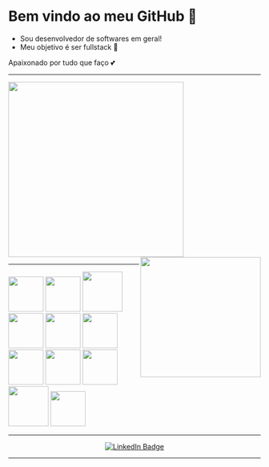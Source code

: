 

# Bem vindo ao meu GitHub 🤗

- Sou desenvolvedor de softwares em geral!
- Meu objetivo é ser fullstack  🤖

Apaixonado por tudo que faço 💕

---

<div>
<img width="350px" align="leaft" src= https://github-readme-stats.vercel.app/api/top-langs/?username=EduardoMFOliveira&layout=donut&show_icons=true&theme=tokyonight&count_private=true
 <img width="350px" align="center" src=https://github-readme-stats.vercel.app/api?username=EduardoMFOliveira&show_icons=true&theme=rad
 
</div>
 <image src = "banner.gif" width= "240px" align = "right" >




---
 
<div>
<img src="https://cdn.jsdelivr.net/gh/devicons/devicon/icons/html5/html5-original.svg" width="70px"> <img src="https://cdn.jsdelivr.net/gh/devicons/devicon/icons/javascript/javascript-original.svg" width=70px>  <img src="https://cdn.jsdelivr.net/gh/devicons/devicon/icons/nodejs/nodejs-original-wordmark.svg" width=80px /> 
 <img src="https://cdn.jsdelivr.net/gh/devicons/devicon/icons/vscode/vscode-original.svg" width=70px /> <img src="https://cdn.jsdelivr.net/gh/devicons/devicon/icons/typescript/typescript-original.svg" width=70px /> <img src="https://cdn.jsdelivr.net/gh/devicons/devicon/icons/css3/css3-plain-wordmark.svg" width=70px/>
    <img src="https://cdn.jsdelivr.net/gh/devicons/devicon/icons/angularjs/angularjs-plain.svg" width=70px/> <img src="https://cdn.jsdelivr.net/gh/devicons/devicon/icons/ionic/ionic-original-wordmark.svg" width=70px/> <img src="https://cdn.jsdelivr.net/gh/devicons/devicon/icons/react/react-original.svg" width=70px/> 
      <img src="https://cdn.jsdelivr.net/gh/devicons/devicon/icons/c/c-original.svg" width=80px /> <img src="https://cdn.jsdelivr.net/gh/devicons/devicon/icons/java/java-original.svg" width=70px/>          
</div>          

---

<div id="badges" align="center">
 <a href ="https://www.linkedin.com/in/eduardo-mendesfdo/">
 <img src="https://img.shields.io/badge/LinkedIn-blue?style=for-the-badge&logo=linkedin&logoColor=white" alt="LinkedIn Badge"/>
 <a/>
</div>
          
---



          
          
          
          
          
